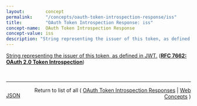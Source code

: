 ```yaml
---
layout:        concept
permalink:     "/concepts/oauth-token-introspection-response/iss"
title:         "OAuth Token Introspection Response: iss"
concept-name:  OAuth Token Introspection Response
concept-value: iss
description: "String representing the issuer of this token, as defined in JWT."
---
```


[String representing the issuer of this token, as defined in JWT.](http://tools.ietf.org/html/rfc7662#section-2.2 "Read documentation for OAuth Token Introspection Response &#34;iss&#34;") (**[RFC 7662: OAuth 2.0 Token Introspection](/specs/IETF/RFC/7662 "This specification defines a method for a protected resource to query an OAuth 2.0 authorization server to determine the active state of an OAuth 2.0 token and to determine meta-information about this token. OAuth 2.0 deployments can use this method to convey information about the authorization context of the token from the authorization server to the protected resource.")**)

<br/>
<hr/>

<p style="float : left"><a href="./iss.json" title="JSON representing this particular Web Concept value">JSON</a></p>
<p style="text-align: right">Return to list of all ( <a href="../oauth-token-introspection-response/">OAuth Token Introspection Responses</a> | <a href="../">Web Concepts</a> )</p>
